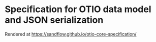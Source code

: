 # Specification for OTIO data model and JSON serialization

Rendered at https://sandflow.github.io/otio-core-specification/
